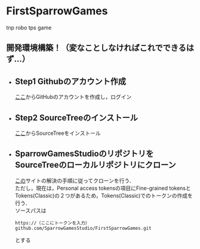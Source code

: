 # FirstSparrowGames
tnp robo tps game
## 開発環境構築！（変なことしなければこれでできるはず...）
- ## Step1 Githubのアカウント作成
  [ここ](https://github.com/signup?source=login)からGitHubのアカウントを作成し，ログイン
- ## Step2 SourceTreeのインストール
   [ここ](https://www.sourcetreeapp.com/)からSourceTreeをインストール
   
- ## SparrowGamesStudioのリポジトリをSourceTreeのローカルリポジトリにクローン
  [この](https://rarafy.com/blog/2022/06/14/github-organization-not-correct-url/)サイトの解決の手順に従ってクローンを行う．  
  ただし，現在は，Personal access tokensの項目にFine-grained tokensとTokens(Classic)の２つがあるため，Tokens(Classic)でのトークンの作成を行う．  
  ソースパスは  
  ```
  https://（ここにトークンを入力）github.com/SparrowGamesStudio/FirstSparrowGames.git  
  ```
  とする

